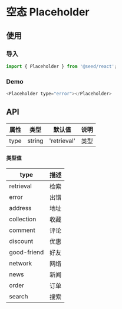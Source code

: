 # 空态 Placeholder

## 使用

### 导入

```javascript
import { Placeholder } from '@seed/react';
```

### Demo

```javascript
<Placeholder type="error"></Placeholder>
```

## API

| 属性 | 类型   | 默认值      | 说明 |
| ---- | ------ | ----------- | ---- |
| type | string | 'retrieval' | 类型 |

#### 类型值

| type        | 描述 |
| ----------- | ---- |
| retrieval   | 检索 |
| error       | 出错 |
| address     | 地址 |
| collection  | 收藏 |
| comment     | 评论 |
| discount    | 优惠 |
| good-friend | 好友 |
| network     | 网络 |
| news        | 新闻 |
| order       | 订单 |
| search      | 搜索 |

